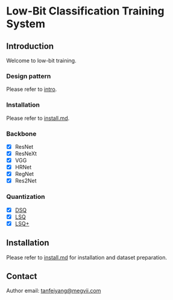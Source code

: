 
# Low-Bit Classification Training System

## Introduction

Welcome to low-bit training.

### Design pattern

Please refer to [intro](./doc/constructure.md).

### Installation

Please refer to [install.md](doc/install.md).

### Backbone
- [x] ResNet
- [x] ResNeXt
- [x] VGG
- [x] HRNet
- [x] RegNet
- [x] Res2Net

### Quantization
- [x] [DSQ]()
- [x] [LSQ]()
- [x] [LSQ+]()

## Installation
Please refer to [install.md](docs/install.md) for installation and dataset preparation.


## Contact
Author email: tanfeiyang@megvii.com

